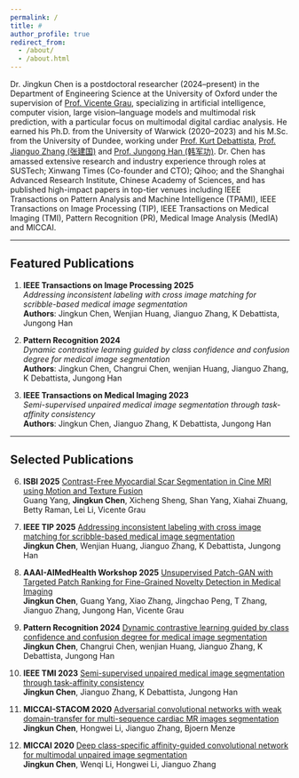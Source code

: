 ```yaml
---
permalink: /
title: #
author_profile: true
redirect_from: 
  - /about/
  - /about.html
---
```

Dr. Jingkun Chen is a postdoctoral researcher (2024–present) in the Department of Engineering Science at the University of Oxford under the supervision of [Prof. Vicente Grau](https://scholar.google.co.uk/citations?user=1I-U7gMAAAAJ&hl=en), specializing in artificial intelligence, computer vision, large vision–language models and multimodal risk prediction, with a particular focus on multimodal digital cardiac analysis. He earned his Ph.D. from the University of Warwick (2020–2023) and his M.Sc. from the University of Dundee, working under [Prof. Kurt Debattista](https://scholar.google.co.uk/citations?user=8-E4ButRvbwC&hl=en), [Prof. Jianguo Zhang (张建国)](https://scholar.google.com/citations?user=ypSmZtIAAAAJ&hl=en) and [Prof. Jungong Han (韩军功)](https://scholar.google.com/citations?user=hNi1gxAAAAAJ&hl=zh-CN). Dr. Chen has amassed extensive research and industry experience through roles at SUSTech; Xinwang Times (Co-founder and CTO); Qihoo; and the Shanghai Advanced Research Institute, Chinese Academy of Sciences, and has published high-impact papers in top-tier venues including IEEE Transactions on Pattern Analysis and Machine Intelligence (TPAMI), IEEE Transactions on Image Processing (TIP), IEEE Transactions on Medical Imaging (TMI), Pattern Recognition (PR), Medical Image Analysis (MedIA) and MICCAI.


---

## Featured Publications

1. **IEEE Transactions on Image Processing 2025**  
   *Addressing inconsistent labeling with cross image matching for scribble-based medical image segmentation*  
   **Authors**: Jingkun Chen, Wenjian Huang, Jianguo Zhang, K Debattista, Jungong Han  
   <!-- [\[Paper\]](https://ieeexplore.ieee.org/document/10851813) -->

2. **Pattern Recognition 2024**  
   *Dynamic contrastive learning guided by class confidence and confusion degree for medical image segmentation*  
   **Authors**: Jingkun Chen, Changrui Chen, wenjian Huang, Jianguo Zhang, K Debattista, Jungong Han  
   <!-- [\[Paper\]](https://www.sciencedirect.com/science/article/pii/S0031320323005794) -->

3. **IEEE Transactions on Medical Imaging 2023**  
   *Semi-supervised unpaired medical image segmentation through task-affinity consistency*  
   **Authors**: Jingkun Chen, Jianguo Zhang, K Debattista, Jungong Han  
   <!-- [\[Paper\]](https://ieeexplore.ieee.org/stamp/stamp.jsp?arnumber=9915650) -->

---

## Selected Publications

6. **ISBI 2025** [Contrast-Free Myocardial Scar Segmentation in Cine MRI using Motion and Texture Fusion](https://arxiv.org/pdf/2501.05241)  
  Guang Yang, **Jingkun Chen**, Xicheng Sheng, Shan Yang, Xiahai Zhuang, Betty Raman, Lei Li, Vicente Grau

1. **IEEE TIP 2025** [Addressing inconsistent labeling with cross image matching for scribble-based medical image segmentation](https://ieeexplore.ieee.org/document/10851813)  
   **Jingkun Chen**, Wenjian Huang, Jianguo Zhang, K Debattista, Jungong Han

2. **AAAI-AIMedHealth Workshop 2025** [Unsupervised Patch-GAN with Targeted Patch Ranking for Fine-Grained Novelty Detection in Medical Imaging](https://arxiv.org/abs/2501.17906)  
   **Jingkun Chen**, Guang Yang, Xiao Zhang, Jingchao Peng, T Zhang, Jianguo Zhang, Jungong Han, Vicente Grau

3. **Pattern Recognition 2024** [Dynamic contrastive learning guided by class confidence and confusion degree for medical image segmentation](https://www.sciencedirect.com/science/article/pii/S0031320323005794)  
   **Jingkun Chen**, Changrui Chen, wenjian Huang, Jianguo Zhang, K Debattista, Jungong Han

4. **IEEE TMI 2023** [Semi-supervised unpaired medical image segmentation through task-affinity consistency](https://ieeexplore.ieee.org/stamp/stamp.jsp?arnumber=9915650)  
   **Jingkun Chen**, Jianguo Zhang, K Debattista, Jungong Han

5. **MICCAI-STACOM 2020** [Adversarial convolutional networks with weak domain-transfer for multi-sequence cardiac MR images segmentation](https://link.springer.com/chapter/10.1007/978-3-030-39074-7_34)  
   **Jingkun Chen**, Hongwei Li, Jianguo Zhang, Bjoern Menze

6. **MICCAI 2020** [Deep class-specific affinity-guided convolutional network for multimodal unpaired image segmentation](https://link.springer.com/chapter/10.1007/978-3-030-59719-1_19)  
   **Jingkun Chen**, Wenqi Li, Hongwei Li, Jianguo Zhang

